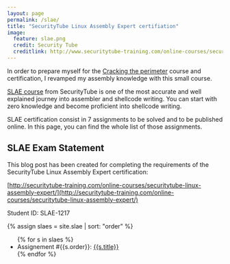```yaml
---
layout: page
permalink: /slae/
title: "SecurityTube Linux Assembly Expert certifiation"
image:
  feature: slae.png
  credit: Security Tube 
  creditlink: http://www.securitytube-training.com/online-courses/securitytube-linux-assembly-expert/index.html
---
```


In order to prepare myself for the [Cracking the
perimeter](https://www.offensive-security.com/information-security-training/cracking-the-perimeter/)
course and certification, I revamped my assembly knowledge with this small
course.

[SLAE
course](http://www.securitytube-training.com/online-courses/securitytube-linux-assembly-expert/index.html)
from SecurityTube is one of the most accurate and well explained journey into
assembler and shellcode writing. You can start with zero knowledge and become
proficient into shellcode writing.

SLAE certification consist in 7 assignments to be solved and to be published
online. In this page, you can find the whole list of those assignments.

## SLAE Exam Statement

This blog post has been created for completing the requirements of the SecurityTube Linux Assembly Expert certification:

[http://securitytube-training.com/online-courses/securitytube-linux-assembly-expert/](http://securitytube-training.com/online-courses/securitytube-linux-assembly-expert/)

Student ID: SLAE-1217

{% assign slaes = site.slae | sort: "order" %}

<ul>
{% for s in slaes %}
  <li>Assignement #{{s.order}}: <a href="{{s.url}}">{{s.title}}</a></li>
{% endfor %}
</ul>
